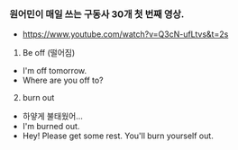 ### 원어민이 매일 쓰는 구동사 30개 첫 번째 영상.
* https://www.youtube.com/watch?v=Q3cN-ufLtvs&t=2s

1. Be off (떨어짐)
  - I'm off tomorrow.
  - Where are you off to? 
  
2. burn out
  - 하얗게 불태웠어...
  - I'm burned out.
  - Hey! Please get some rest. You'll burn yourself out.
  
